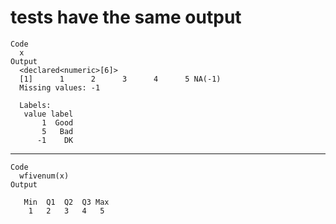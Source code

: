 # tests have the same output

    Code
      x
    Output
      <declared<numeric>[6]>
      [1]      1      2      3      4      5 NA(-1)
      Missing values: -1
      
      Labels:
       value label
           1  Good
           5   Bad
          -1    DK

---

    Code
      wfivenum(x)
    Output
      
       Min  Q1  Q2  Q3 Max
        1   2   3   4   5 
      

